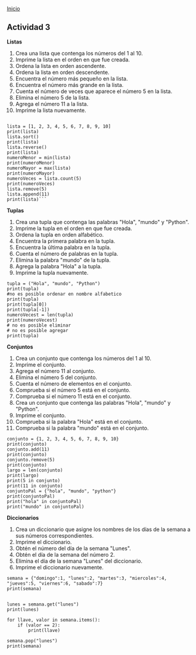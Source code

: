 <!-- No borrar o modificar -->
[Inicio](./index.md)

## Actividad 3 

**Listas** 

1. Crea una lista que contenga los números del 1 al 10.
2. Imprime la lista en el orden en que fue creada.
3. Ordena la lista en orden ascendente.
4. Ordena la lista en orden descendente.
5. Encuentra el número más pequeño en la lista.
6. Encuentra el número más grande en la lista.
7. Cuenta el número de veces que aparece el número 5 en la lista.
8. Elimina el número 5 de la lista.
9. Agrega el número 11 a la lista.
10. Imprime la lista nuevamente.

```

lista = [1, 2, 3, 4, 5, 6, 7, 8, 9, 10]
print(lista)
lista.sort()
print(lista)
lista.reverse()
print(lista)
numeroMenor = min(lista)
print(numeroMenor)
numeroMayor = max(lista)
print(numeroMayor)
numeroVeces = lista.count(5)
print(numeroVeces)
lista.remove(5)
lista.append(11)
print(lista)```

```
**Tuplas**
1. Crea una tupla que contenga las palabras "Hola", "mundo" y "Python".
2. Imprime la tupla en el orden en que fue creada.
3. Ordena la tupla en orden alfabético.
4. Encuentra la primera palabra en la tupla.
5. Encuentra la última palabra en la tupla.
6. Cuenta el número de palabras en la tupla.
7. Elimina la palabra "mundo" de la tupla.
8. Agrega la palabra "Hola" a la tupla.
9. Imprime la tupla nuevamente.

```
tupla = ("Hola", "mundo", "Python")
print(tupla)
#no es posible ordenar en nombre alfabetico
print(tupla)
print(tupla[0])
print(tupla[-1])
numeroVecest = len(tupla)
print(numeroVecest)
# no es posible eliminar
# no es posible agregar
print(tupla)

```

**Conjuntos**
1. Crea un conjunto que contenga los números del 1 al 10.
2. Imprime el conjunto.
3. Agrega el número 11 al conjunto.
4. Elimina el número 5 del conjunto.
5. Cuenta el número de elementos en el conjunto.
6. Comprueba si el número 5 está en el conjunto.
7. Comprueba si el número 11 está en el conjunto.
8. Crea un conjunto que contenga las palabras "Hola", "mundo" y "Python".
9. Imprime el conjunto.
10. Comprueba si la palabra "Hola" está en el conjunto.
11. Comprueba si la palabra "mundo" está en el conjunto.

```
conjunto = {1, 2, 3, 4, 5, 6, 7, 8, 9, 10}
print(conjunto)
conjunto.add(11)
print(conjunto)
conjunto.remove(5)
print(conjunto)
largo = len(conjunto)
print(largo)
print(5 in conjunto)
print(11 in conjunto)
conjuntoPal = {"hola", "mundo", "python"}
print(conjuntoPal)
print("hola" in conjuntoPal)
print("mundo" in conjuntoPal)

```
**Diccionarios**
1. Crea un diccionario que asigne los nombres de los días de la semana a sus números correspondientes.
2. Imprime el diccionario.
3. Obtén el número del día de la semana "Lunes".
4. Obtén el día de la semana del número 2.
5. Elimina el día de la semana "Lunes" del diccionario.
6. Imprime el diccionario nuevamente.

```
semana = {"domingo":1, "lunes":2, "martes":3, "miercoles":4, "jueves":5, "viernes":6, "sabado":7}
print(semana)


lunes = semana.get("lunes")
print(lunes)

for llave, valor in semana.items():
    if (valor == 2):
        print(llave)

semana.pop("lunes")
print(semana)

```


<!-- Su documentación aquí -->






